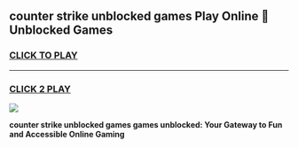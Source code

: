 
## counter strike unblocked games Play Online 👋 Unblocked Games
<h3>
<a href="https://premium.freeplayer.one?title=counter_strike_unblocked_games&ref=19F">CLICK TO PLAY</a></h3>
<hr>

<h3>
<a href="https://premium.freeplayer.one?title=counter_strike_unblocked_games&ref=19F">CLICK 2 PLAY</a>
  
</h3>

<a href="https://premium.freeplayer.one?title=counter_strike_unblocked_games&ref=19F"><img src="https://clearcache.store/games.png"></a>


**counter strike unblocked games games unblocked: Your Gateway to Fun and Accessible Online Gaming**
